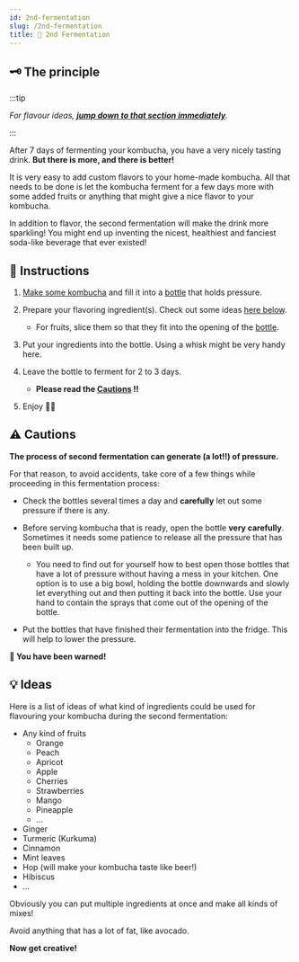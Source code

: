 ```yaml
---
id: 2nd-fermentation
slug: /2nd-fermentation
title: 🍾 2nd Fermentation
---
```


## 🗝 The principle

:::tip

_For flavour ideas, **[jump down to that section immediately](/2nd-fermentation#-ideas)**._

:::

After 7 days of fermenting your kombucha, you have a very nicely tasting drink. **But there is more,
and there is better!**

It is very easy to add custom flavors to your home-made kombucha. All that needs to be done is let
the kombucha ferment for a few days more with some added fruits or anything that might give a nice
flavor to your kombucha.

In addition to flavor, the second fermentation will make the drink more sparkling! You might end up
inventing the nicest, healthiest and fanciest soda-like beverage that ever existed!

## 📖 Instructions

1. [Make some kombucha](/#-simple-recipe) and fill it into a
   [bottle](/equipment#bottles-for-storing-kombucha) that holds pressure.
2. Prepare your flavoring ingredient(s). Check out some ideas
   [here below](/2nd-fermentation#-ideas).

    - For fruits, slice them so that they fit into the opening of the
      [bottle](/equipment#bottles-for-storing-kombucha).

3. Put your ingredients into the bottle. Using a whisk might be very handy here.

4. Leave the bottle to ferment for 2 to 3 days.

    - **Please read the [Cautions](/2nd-fermentation#%EF%B8%8F-cautions) ‼️**

5. Enjoy 🍾🍺

## ⚠️ Cautions

**The process of second fermentation can generate (a lot‼️) of pressure.**

For that reason, to avoid accidents, take core of a few things while proceeding in this fermentation
process:

-   Check the bottles several times a day and **carefully** let out some pressure if there is any.

-   Before serving kombucha that is ready, open the bottle **very carefully**. Sometimes it needs
    some patience to release all the pressure that has been built up.

    -   You need to find out for yourself how to best open those bottles that have a lot of pressure
        without having a mess in your kitchen. One option is to use a big bowl, holding the bottle
        downwards and slowly let everything out and then putting it back into the bottle. Use your
        hand to contain the sprays that come out of the opening of the bottle.

-   Put the bottles that have finished their fermentation into the fridge. This will help to lower
    the pressure.

**🍾 You have been warned!**

## 💡 Ideas

Here is a list of ideas of what kind of ingredients could be used for flavouring your kombucha
during the second fermentation:

-   Any kind of fruits
    -   Orange
    -   Peach
    -   Apricot
    -   Apple
    -   Cherries
    -   Strawberries
    -   Mango
    -   Pineapple
    -   ...
-   Ginger
-   Turmeric (Kurkuma)
-   Cinnamon
-   Mint leaves
-   Hop (will make your kombucha taste like beer!)
-   Hibiscus
-   ...

Obviously you can put multiple ingredients at once and make all kinds of mixes!

Avoid anything that has a lot of fat, like avocado.

**Now get creative!**
